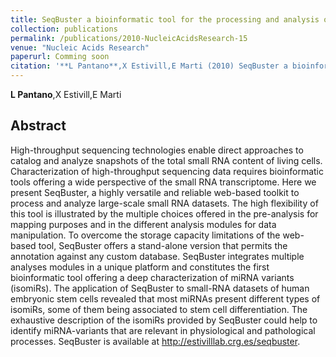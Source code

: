```yaml
---
title: SeqBuster a bioinformatic tool for the processing and analysis of small RNAs datasets reveals ubiquitous miRNA modifications in human embryonic cells
collection: publications
permalink: /publications/2010-NucleicAcidsResearch-15
venue: "Nucleic Acids Research"
paperurl: Comming soon
citation: '**L Pantano**,X Estivill,E Marti (2010) SeqBuster a bioinformatic tool for the processing and analysis of small RNAs datasets reveals ubiquitous miRNA modifications in human embryonic cells <i>Nucleic Acids Research</i>'
---
```


**L Pantano**,X Estivill,E Marti
## Abstract
High-throughput sequencing technologies enable direct approaches to catalog and analyze snapshots of the total small RNA content of living cells. Characterization of high-throughput sequencing data requires bioinformatic tools offering a wide perspective of the small RNA transcriptome. Here we present SeqBuster, a highly versatile and reliable web-based toolkit to process and analyze large-scale small RNA datasets. The high flexibility of this tool is illustrated by the multiple choices offered in the pre-analysis for mapping purposes and in the different analysis modules for data manipulation. To overcome the storage capacity limitations of the web-based tool, SeqBuster offers a stand-alone version that permits the annotation against any custom database. SeqBuster integrates multiple analyses modules in a unique platform and constitutes the first bioinformatic tool offering a deep characterization of miRNA variants (isomiRs). The application of SeqBuster to small-RNA datasets of human embryonic stem cells revealed that most miRNAs present different types of isomiRs, some of them being associated to stem cell differentiation. The exhaustive description of the isomiRs provided by SeqBuster could help to identify miRNA-variants that are relevant in physiological and pathological processes. SeqBuster is available at http://estivilllab.crg.es/seqbuster.
